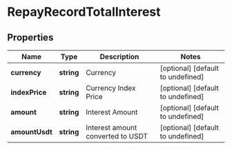 # RepayRecordTotalInterest

## Properties

Name | Type | Description | Notes
------------ | ------------- | ------------- | -------------
**currency** | **string** | Currency | [optional] [default to undefined]
**indexPrice** | **string** | Currency Index Price | [optional] [default to undefined]
**amount** | **string** | Interest Amount | [optional] [default to undefined]
**amountUsdt** | **string** | Interest amount converted to USDT | [optional] [default to undefined]

